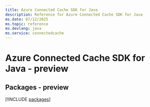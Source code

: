```yaml
---
title: Azure Connected Cache SDK for Java
description: Reference for Azure Connected Cache SDK for Java
ms.date: 07/12/2025
ms.topic: reference
ms.devlang: java
ms.service: connectedcache
---
```

# Azure Connected Cache SDK for Java - preview
## Packages - preview
[!INCLUDE [packages](connected-cache-index.md)]